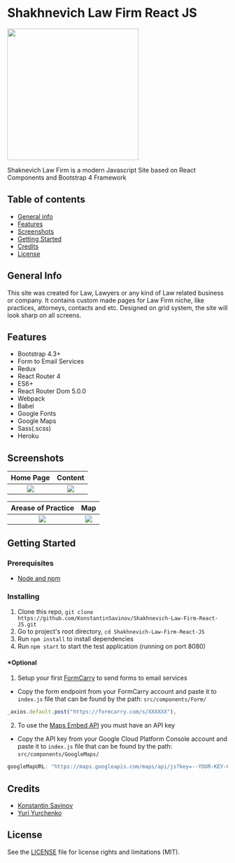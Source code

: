 # Shakhnevich Law Firm React JS

<img src="https://i.ibb.co/QYDmM6T/logo.jpg" width="300" height="300">

Shaknevich Law Firm is a modern Javascript Site based on React Components and Bootstrap 4 Framework

## Table of contents
* [General info](#general-info)
* [Features](#features)
* [Screenshots](#screenshots)
* [Getting Started](#getting-started)
* [Credits](#credits)
* [License](#license)

## General Info

This site was created for Law, Lawyers or any kind of Law related business or company. It contains custom made pages for Law Firm niche, like practices, attorneys, contacts and etc. Designed on grid system, the site will look sharp on all screens.

## Features

* Bootstrap 4.3+
* Form to Email Services
* Redux
* React Router 4
* ES6+
* React Router Dom 5.0.0
* Webpack
* Babel
* Google Fonts
* Google Maps
* Sass(.scss)
* Heroku

## Screenshots
|Home Page|Content|
|:--:|:--:|
|![](https://i.ibb.co/dQz7djS/Screen-Shot-2019-09-10-at-5-04-25-PM.png)|![](https://i.ibb.co/6Zksv68/Screen-Shot-2019-09-10-at-5-05-23-PM.png)|

|Arease of Practice|Map|
|:--:|:--:|
|![](https://i.ibb.co/L5h3D4M/Screen-Shot-2019-09-10-at-5-05-39-PM.png)|![](https://i.ibb.co/0YTwkWd/Screen-Shot-2019-09-10-at-5-06-02-PM.png)|


## Getting Started

### Prerequisites

* [Node and npm](https://www.npmjs.com/get-npm)

### Installing

1. Clone this repo, `git clone https://github.com/KonstantinSavinov/Shakhnevich-Law-Firm-React-JS.git `
2. Go to project's root directory, `cd Shakhnevich-Law-Firm-React-JS`
3. Run `npm install` to install dependencies
4. Run `npm start` to start the test application (running on port 8080)
    
#### *Optional 
1. Setup your first [FormCarry](https://formcarry.com/documentation/getting-started) to send forms to email services
* Copy the form endpoint from your FormCarry account and paste it to `index.js` file that can be found by the path: `src/components/Form/`

```javascript
_axios.default.post("https://formcarry.com/s/XXXXXX"),
```
2. To use the [Maps Embed API](https://developers.google.com/maps/documentation/embed/get-api-key) you must have an API key
* Copy the API key from your Google Cloud Platform Console account and paste it to `index.js` file that can be found by the path: `src/components/GoogleMaps/`

```javascript
googleMapURL: "https://maps.googleapis.com/maps/api/js?key=--YOUR-KEY-GOES-HERE--&libraries=geometry,drawing,places",
```

## Credits
* [Konstantin Savinov](https://github.com/KonstantinSavinov)
* [Yuri Yurchenko](https://github.com/YuriusY)

## License

See the [LICENSE](LICENSE.md) file for license rights and limitations (MIT).